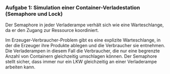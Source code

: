 ### Aufgabe 1: Simulation einer Container-Verladestation (Semaphore und Lock)

Der Semaphore in jeder Verladerampe verhält sich wie eine Warteschlange, da er den Zugang zur Ressource koordiniert.

Im Erzeuger-Verbraucher-Problem gibt es eine explizite Warteschlange, in der die Erzeuger ihre Produkte ablegen und die
Verbraucher sie entnehmen. Die Verladerampen in diesem Fall die Verbraucher, die nur eine begrenzte Anzahl von
Containern gleichzeitig umschlagen können. Der Semaphore stellt sicher, dass immer nur ein LKW gleichzeitig an einer
Verladerampe arbeiten kann.